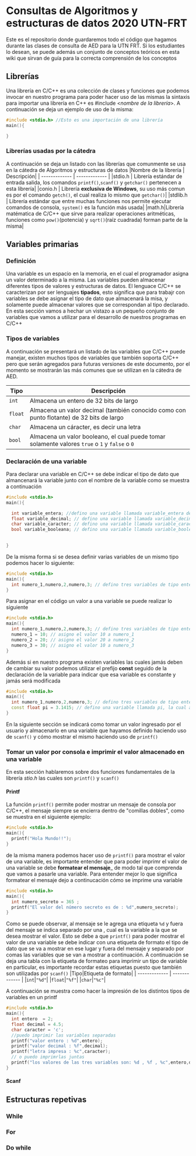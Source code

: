 # Consultas de Algoritmos y estructuras de datos 2020 UTN-FRT
Este es el repositorio donde guardaremos todo el código que hagamos durante las clases de consulta de AED para la UTN FRT.
Si los estudiantes lo desean, se puede además un conjunto de conceptos teóricos en esta wiki que sirvan de guía para la correcta comprensión de los conceptos
## Librerías
Una librería en C/C++ es una colección de clases y funciones que podemos invocar en nuestro programa para poder hacer uso de las mismas la sintaxis para importar una librería en C++ es #include <_nombre de la librería_>. A continuación se deja un ejemplo de uso de la misma:
```C++
#include <stdio.h> //Esto es una importación de una librería
main(){

}
```
### Librerías usadas por la cátedra
A continuación se deja un listado con las librerías que comunmente se usa en la cátedra de Algoritmos y estructuras de datos
|Nombre de la librería | Descripción|
| ------------- | ------------- |
|stdio.h | Librería estándar de entrada salida, los comandos `printf()`,`scanf()` y `getchar()` pertenecen a esta librería|
|conio.h | Librería __exclusiva de Windows__, su uso más comun es por el comando `getch()`, el cual realiza lo mismo que `getchar()`|
|stdlib.h | Librería estándar que entre muchas funciones nos permite ejecutar comandos de consola, `system()` es la función más usada|
|math.h|Librería matématica de C/C++ que sirve para realizar operaciones aritméticas, funciones como `pow()`(potencia) y `sqrt()`(raíz cuadrada) forman parte de la misma|

## Variables primarias
### Definición
Una variable es un espacio en la memoria, en el cual el programador asigna un valor determinado a la misma. Las variables pueden almacenar diferentes tipos de valores y estructuras de datos. El lenguace C/C++ se caracterizan por ser lenguajes __tipados__, esto significa que para trabajr con variables se debe asignar el tipo de dato que almacenará la misa, y solamente puede almacenar valores que se correspondan al tipo declarado. En esta sección vamos a hechar un vistazo a un pequeño conjunto de variables que vamos a utilizar para el desarrollo de nuestros programas en C/C++

### Tipos de variables
A continuación se presentará un listado de las variables que C/C++ puede manejar, existen muchos tipos  de variables que también soporta C/C++ pero que serán agregados para futuras versiones de este documento, por el momento se mostrarán las más comunes que se utilizan en la cátedra de AED.

|Tipo|Descripción|
| ------------- | ------------- |
|`int`|Almacena un entero de 32 bits de largo|
|`float`|Almacena un valor decimal (también conocido como con punto flotante) de 32 bits de largo|
|`char`|Almacena un cáracter, es decir una letra|
|`bool`|Almacena un valor booleano, el cual puede tomar solamente valores `true` o `1` y `false` o `0`|

### Declaración de una variable
Para declarar una variable en C/C++ se debe indicar el tipo de dato que almancenará la variable junto con el nombre de la variable como se muestra a continuación
```C++
#include <stdio.h>
main(){

  int variable_entera; //defino una variable llamada variable_entera de tipo int
  float variable_decimal; // defino una variable llamada variable_decimal de tipo float
  char variable_caracter; // defino una variable llamada variable_caracter de tipo char
  bool variable_booleana; // defino una variable llamada variable_booleana de tipo bool

  
}
```
De la misma forma si se desea definir varias variables de un mismo tipo podemos hacer lo siguiente:
```C++
#include <stdio.h>
main(){
  int numero_1,numero,2,numero,3; // defino tres variables de tipo entero en una misma linea
}
```
Para asignar en el código un valor a una variable se puede realizar lo siguiente
```C++
#include <stdio.h>
main(){
  int numero_1,numero,2,numero,3; // defino tres variables de tipo entero en una misma linea
  numero_1 = 10; // asigno el valor 10 a numero_1
  numero_2 = 20; // asigno el valor 20 a numero_2
  numero_3 = 30; // asigno el valor 10 a numero_3
}
```
Además si en nuestro programa existen variables las cuales jamás deben de cambiar su valor podemos utilizar el prefijo __const__ seguido de la declaración de la variable para indicar que esa variable es constante y jamás será modificada
```C++
#include <stdio.h>
main(){
  int numero_1,numero,2,numero,3; // defino tres variables de tipo entero en una misma linea
  const float pi = 3.1415; // defino una variable llamada pi, la cual al ser constante jamás cambiará su valor, el cual es 3.1415
}
```
En la siguiente sección se indicará como tomar un valor ingresado por el usuario y almacenarlo en una variable que hayamos definido haciendo uso de `scanf()` y cómo mostrar el mismo haciendo uso de `printf()`
### Tomar un valor por consola e imprimir el valor almacenado en una variable
En esta sección hablaremos sobre dos funciones fundamentales de la librería _stio.h_ las cuales son `printf()` y `scanf()`
#### Printf
La función `printf()` permite poder mostrar un mensaje de consola por C/C++, el mensaje siempre se encierra dentro de "comillas dobles", como se muestra en el siguiente ejemplo:
```C++
#include <stdio.h>
main(){
  printf("Hola Mundo!!");
}
```
de la misma manera podemos hacer uso de `printf()` para mostrar el valor de una variable, es importante entender que para poder imprimr el valor de una variable se debe __formatear el mensaje___ de modo tal que comprenda que vamos a pasarle una variable. Para entender mejor lo que significa formatear el mensaje dejo a continucación cómo se imprime una variable

```C++
#include <stdio.h>
main(){
  int numero_secreto = 365 ;
  printf("El valor del número secreto es de : %d",numero_secreto); 
}
```
Como se puede observar, al mensaje se le agrega una etiqueta `%d` y fuera del mensaje se indica separado por una , cual es la variable a la que se desea mostrar el valor. Esto se debe a que `printf()` para poder mostrar el valor de una variable se debe indicar con una etiqueta de formato el tipo de dato que se va a mostrar en ese lugar y fuera del mensaje y separado por comas las variables que se van a mostrar a continuación. A continuación se deja una tabla con la etiqueta de formateo para imprimir un tipo de variable en particular, es importante recordar estas etiquetas puesto que también son utilizadas por `scanf()`
|Tipo|Etiqueta de formato|
| ------------- | ------------- |
|`int`|`"%d"`|
|`float`|`"%f"`|
|`char`|`"%c"`|

A continuación se muestra como hacer la impresión de los distintos tipos de variables en un printf
```C++
#include <stdio.h>
main(){
  int entero  = 2;
  float decimal = 4.5;
  char caracter = 'c';
  //puedo imprimir las variables separadas 
  printf("valor entero : %d",entero);
  printf("valor decimal : %f",decimal);
  printf("letra impresa : %c",caracter);
  // o puedo imprimrlas juntas
  printf("los valores de las tres variables son: %d , %f , %c",entero,decimal,caracter);
}
```
#### Scanf

## Estructuras repetivas
### While
### For
### Do while

